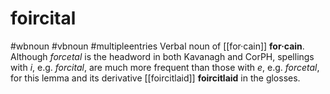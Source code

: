 # foircital
#wbnoun
#vbnoun
#multipleentries
Verbal noun of [[for·cain]] **for·cain**. Although *forcetal* is the headword in both Kavanagh and CorPH, spellings with *i*, e.g. *forcital*, are much more frequent than those with *e*, e.g. *forcetal*, for this lemma and its derivative [[foircitlaid]] **foircitlaid** in the glosses.